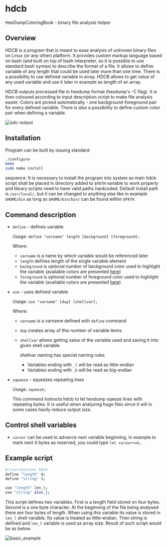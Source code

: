 # hdcb
HexDumpColoringBook - binary file analysis helper

Overview
---

HDCB is a program that is meant to ease analysis of unknown binary files on
Linux (or any other) platform. It provides custom markup language based on bash
(and built on top of bash interpreter, so it is possible to use standard bash
syntax) to describe the format of a file. It allows to define variable of any
length that could be used later more than one time. There is a possibility to
use defined variable in array. HDCB allows to get value of any used variable and
use it later in example as length of an array.

HDCB outputs processed file in hexdump format (hexdump's -C flag). It is then
coloured according to input description script to make file analysis easier.
Colors are picked automatically - one background-foreground pair for every
defined variable. There is also a possibility to define custom color pair when
defining a variable.

![sdc-output](https://github.com/v3l0c1r4pt0r/hdcb/blob/master/doc/sdc.png?raw=true "Analyzed SDC file")

Installation
---

Program can be built by issuing standard
```bash
./configure
make
sudo make install
```
sequence. It is necessary to install the program into system as main hdcb script
shall be placed in directory added to `$PATH` variable to work properly and
library scripts need to have valid paths hardcoded. Default install path is
`/usr/local/`, but it can be changed to anything else like in example
`$HOME/bin` as long as `$HOME/bin/bin/` can be found within `$PATH`.

Command description
---

* `define` - defines variable

  Usage: ```define "varname" length [background] [foreground];```

  Where:

  - `varname` is a name by which variable would be referenced later
  - `length` defines length of the single variable element
  - `background` is optional number of background color used to highlight the
    variable (available colors are presented
[here](http://misc.flogisoft.com/bash/tip_colors_and_formatting#background1))
  - `foreground` is optional number of foreground color used to highlight the
    variable (available colors are presented
[here](http://misc.flogisoft.com/bash/tip_colors_and_formatting#foreground_text1))

* `use` - uses defined variable

  Usage: ```use "varname" [dup] [shellvar];```

  Where:

  - `varname` is a varname defined with `define` command
  - `dup` creates array of this number of variable items
  - `shellvar` allows getting value of the variable used and saving it into
    given shell variable

    shellvar naming has special naming rules

    - Variables ending with `_l` will be read as little-endian
    - Variables ending with `_b` will be read as big-endian

* `squeeze` - squeezes repeating lines

  Usage: ```squeeze;```

  This command instructs hdcb to let hexdump sqeeze lines with repeating bytes.
  It is useful when analyzing huge files since it will in some cases havily
  reduce output size.

Control shell variables
---

* `cursor` can be used to advance next variable beginning, in example to mark
  next 4 bytes as reserved, you could type `let cursor+=4;`.

Example script
---

```bash
#!/usr/bin/env hdcb
define "length" 4;
define "string" 1;

use "length" len_l;
use "string" $len_l;
```

This script defines two variables. First is a length field stored on four bytes.
Second is a one byte character. At the beginning of the file being analysed
there are four bytes of length. When using this variable its value is stored in
`len_l` shell variable. Its value is treated as little-endian. Then string is
defined and `len_l` variable is used as array size. Result of such script would
be as below.

![basic_example](https://github.com/v3l0c1r4pt0r/hdcb/blob/master/doc/example.png?raw=true "String HDCB output")
